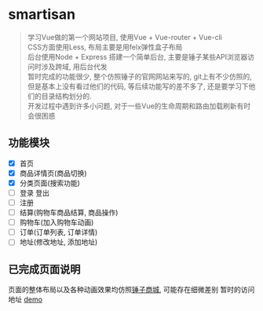 # smartisan

> 学习Vue做的第一个网站项目, 使用Vue + Vue-router + Vue-cli  
> CSS方面使用Less, 布局主要是用felx弹性盒子布局  
> 后台使用Node + Express 搭建一个简单后台, 主要是锤子某些API浏览器访问时涉及跨域, 用后台代发   
> 暂时完成的功能很少, 整个仿照锤子的官网网站来写的, git上有不少仿照的, 但是基本上没有看过他们的代码,
等后续功能写的差不多了, 还是要学习下他们的目录结构划分的.    
> 开发过程中遇到许多小问题, 对于一些Vue的生命周期和路由加载刷新有时会很困惑    

## 功能模块
* [x] 首页
* [x] 商品详情页(商品切换)
* [x] 分类页面(搜索功能)
* [ ] 登录 登出
* [ ] 注册
* [ ] 结算(购物车商品结算, 商品操作)
* [ ] 购物车(加入购物车动画)
* [ ] 订单(订单列表, 订单详情)
* [ ] 地址(修改地址, 添加地址)

## 已完成页面说明
页面的整体布局以及各种动画效果均仿照[锤子商城](https://www.smartisan.com/), 可能存在细微差别
暂时的访问地址 [demo](http://120.78.124.36/index.html/)

